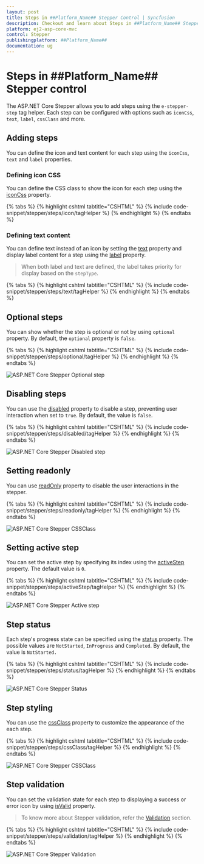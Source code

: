 ```yaml
---
layout: post
title: Steps in ##Platform_Name## Stepper Control | Syncfusion
description: Checkout and learn about Steps in ##Platform_Name## Stepper control of Syncfusion Essential JS 2 and more.
platform: ej2-asp-core-mvc
control: Stepper
publishingplatform: ##Platform_Name##
documentation: ug
---
```


# Steps in ##Platform_Name## Stepper control

The ASP.NET Core Stepper allows you to add steps using the `e-stepper-step` tag helper. Each step can be configured with options such as `iconCss`, `text`, `label`, `cssClass` and more.

## Adding steps

You can define the icon and text content for each step using the `iconCss`, `text` and `label` properties.

### Defining icon CSS

You can define the CSS class to show the icon for each step using the [iconCss](https://help.syncfusion.com/cr/aspnetcore-js2/Syncfusion.EJ2.Navigations.Step.html#Syncfusion_EJ2_Navigations_Step_IconCss) property.

{% tabs %}
{% highlight cshtml tabtitle="CSHTML" %}
{% include code-snippet/stepper/steps/icon/tagHelper %}
{% endhighlight %}
{% endtabs %}

### Defining text content

You can define text instead of an icon by setting the [text](https://help.syncfusion.com/cr/aspnetcore-js2/Syncfusion.EJ2.Navigations.Step.html#Syncfusion_EJ2_Navigations_Step_Text) property and display label content for a step using the [label](https://help.syncfusion.com/cr/aspnetcore-js2/Syncfusion.EJ2.Navigations.Step.html#Syncfusion_EJ2_Navigations_Step_Label) property.

> When both label and text are defined, the label takes priority for display based on the `stepType`.

{% tabs %}
{% highlight cshtml tabtitle="CSHTML" %}
{% include code-snippet/stepper/steps/text/tagHelper %}
{% endhighlight %}
{% endtabs %}

## Optional steps

You can show whether the step is optional or not by using `optional` property. By default, the `optional` property is `false`.

{% tabs %}
{% highlight cshtml tabtitle="CSHTML" %}
{% include code-snippet/stepper/steps/optional/tagHelper %}
{% endhighlight %}
{% endtabs %}

![ASP.NET Core Stepper Optional step](images/step-optional.jpg)

## Disabling steps

You can use the [disabled](https://help.syncfusion.com/cr/aspnetcore-js2/Syncfusion.EJ2.Navigations.Step.html#Syncfusion_EJ2_Navigations_Step_Disabled) property to disable a step, preventing user interaction when set to `true`. By default, the value is `false`.

{% tabs %}
{% highlight cshtml tabtitle="CSHTML" %}
{% include code-snippet/stepper/steps/disabled/tagHelper %}
{% endhighlight %}
{% endtabs %}

![ASP.NET Core Stepper Disabled step](images/step-disabled.jpg)

## Setting readonly

You can use [readOnly](https://help.syncfusion.com/cr/aspnetcore-js2/Syncfusion.EJ2.Navigations.Stepper.html#Syncfusion_EJ2_Navigations_Stepper_ReadOnly) property to disable the user interactions in the stepper.

{% tabs %}
{% highlight cshtml tabtitle="CSHTML" %}
{% include code-snippet/stepper/steps/readonly/tagHelper %}
{% endhighlight %}
{% endtabs %}

![ASP.NET Core Stepper CSSClass](images/step-readonly.jpg)

## Setting active step

You can set the active step by specifying its index using the [activeStep](https://help.syncfusion.com/cr/aspnetcore-js2/Syncfusion.EJ2.Navigations.Stepper.html#Syncfusion_EJ2_Navigations_Stepper_ActiveStep) property. The default value is `0`.

{% tabs %}
{% highlight cshtml tabtitle="CSHTML" %}
{% include code-snippet/stepper/steps/activeStep/tagHelper %}
{% endhighlight %}
{% endtabs %}

![ASP.NET Core Stepper Active step](images/stepper-activestep.jpg)

## Step status

Each step's progress state can be specified using the [status](https://help.syncfusion.com/cr/aspnetcore-js2/Syncfusion.EJ2.Navigations.Step.html#Syncfusion_EJ2_Navigations_Step_Status) property. The possible values are `NotStarted`, `InProgress` and `Completed`. By default, the value is `NotStarted.`

{% tabs %}
{% highlight cshtml tabtitle="CSHTML" %}
{% include code-snippet/stepper/steps/status/tagHelper %}
{% endhighlight %}
{% endtabs %}

![ASP.NET Core Stepper Status](images/step-status.jpg)

## Step styling

You can use the [cssClass](https://help.syncfusion.com/cr/aspnetcore-js2/Syncfusion.EJ2.Navigations.Step.html#Syncfusion_EJ2_Navigations_Step_CssClass) property to customize the appearance of the each step.

{% tabs %}
{% highlight cshtml tabtitle="CSHTML" %}
{% include code-snippet/stepper/steps/cssClass/tagHelper %}
{% endhighlight %}
{% endtabs %}

![ASP.NET Core Stepper CSSClass](images/step-cssclass.jpg)

## Step validation

You can set the validation state for each step to displaying a success or error icon by using [isValid](https://help.syncfusion.com/cr/aspnetcore-js2/Syncfusion.EJ2.Navigations.Step.html#Syncfusion_EJ2_Navigations_Step_IsValid) property.

> To know more about Stepper validation, refer the [Validation](./steps-validation.md) section.

{% tabs %}
{% highlight cshtml tabtitle="CSHTML" %}
{% include code-snippet/stepper/steps/validation/tagHelper %}
{% endhighlight %}
{% endtabs %}

![ASP.NET Core Stepper Validation](images/stepper-validation.jpg)